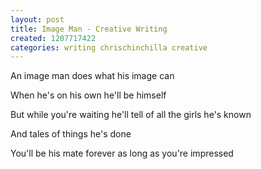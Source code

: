 ```yaml
---
layout: post
title: Image Man - Creative Writing
created: 1207717422
categories: writing chrischinchilla creative
---
```


An image man does what his image can

When he's on his own he'll be himself

But while you're waiting he'll tell of all the girls he's known

And tales of things he's done

You'll be his mate forever as long as you're impressed
